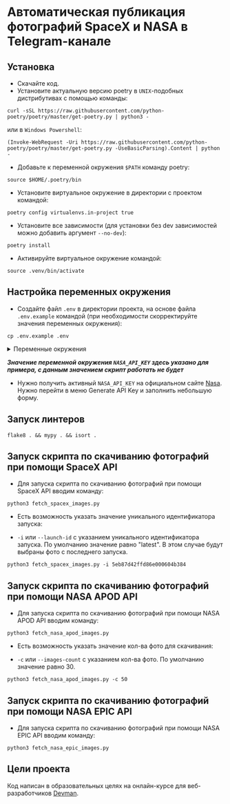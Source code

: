 # Автоматическая публикация фотографий SpaceX и NASA в Telegram-канале

## Установка

- Скачайте код.
- Установите актуальную версию poetry в `UNIX`-подобных дистрибутивах с помощью команды:
```
curl -sSL https://raw.githubusercontent.com/python-poetry/poetry/master/get-poetry.py | python3 -
```
или в `Windows Powershell`:
```
(Invoke-WebRequest -Uri https://raw.githubusercontent.com/python-poetry/poetry/master/get-poetry.py -UseBasicParsing).Content | python -
```
- Добавьте к переменной окружения `$PATH` команду poetry:
```
source $HOME/.poetry/bin
```
- Установите виртуальное окружение в директории с проектом командой:
```
poetry config virtualenvs.in-project true
```
- Установите все зависимости (для установки без dev зависимостей можно добавить аргумент `--no-dev`):
```
poetry install
```
- Активируйте виртуальное окружение командой: 
```
source .venv/bin/activate
```

## Настройка переменных окружения

- Cоздайте файл `.env` в директории проекта, на основе файла `.env.example` командой 
(при необходимости скорректируйте значения переменных окружения):
```
cp .env.example .env
```
<details>
  <summary>Переменные окружения</summary>
  <pre>
    IMG_PATH=images
    SPACE_X_URL=https://api.spacexdata.com
    SPACE_X_URI_LATEST=/v5/launches/latest
    SPACE_X_URI_LAUNCH_ID=/v5/launches/
    NASA_API_KEY=bDx2bd83nHdbZdodmq7jdodmpxZwebexheEwbexw
    NASA_URL=https://api.nasa.gov
    NASA_URI_APOD=/planetary/apod
    NASA_URI_EPIC=/EPIC/api/natural/images
    NASA_URI_EPIC_ARCHIVE=/EPIC/archive/natural
    TIMEOUT=10
    RETRY_COUNT=5
    STATUS_FORCE_LIST=429,500,502,503,504
    ALLOWED_METHODS=HEAD,GET,OPTIONS
  </pre>
</details>

***Значение переменной окружения `NASA_API_KEY` здесь указано для примера, с данным значением скрипт работать не будет***

- Нужно получить активный `NASA_API_KEY` на официальном сайте [Nasa](https://api.nasa.gov/). Нужно перейти в меню Generate API Key и заполнить небольшую форму.

## Запуск линтеров

```
flake8 . && mypy . && isort .
```

## Запуск скрипта по скачиванию фотографий при помощи SpaceX API

- Для запуска скрипта по скачиванию фотографий при помощи SpaceX API вводим команду:
```
python3 fetch_spacex_images.py
```
- Есть возможность указать значение уникального идентификатора запуска:

- `-i` или `--launch-id` c указанием уникального идентификатора запуска. По умолчанию значение равно "latest". В этом случае будут выбраны фото с последнего запуска. 
```
python3 fetch_spacex_images.py -i 5eb87d42ffd86e000604b384
```

## Запуск скрипта по скачиванию фотографий при помощи NASA APOD API

- Для запуска скрипта по скачиванию фотографий при помощи NASA APOD API вводим команду:
```
python3 fetch_nasa_apod_images.py
```
- Есть возможность указать значение кол-ва фото для скачивания:

- `-с` или `--images-count` c указанием кол-ва фото. По умолчанию значение равно 30. 
```
python3 fetch_nasa_apod_images.py -c 50
```

## Запуск скрипта по скачиванию фотографий при помощи NASA EPIC API

- Для запуска скрипта по скачиванию фотографий при помощи NASA EPIC API вводим команду:
```
python3 fetch_nasa_epic_images.py
```

## Цели проекта
Код написан в образовательных целях на онлайн-курсе для веб-разработчиков [Devman](https://dvmn.org).
